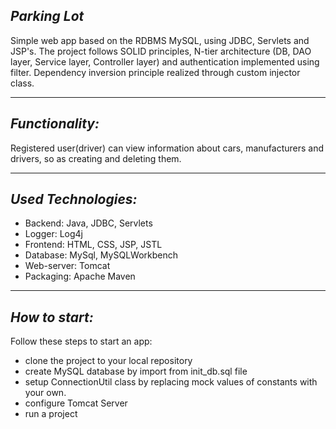 ## **_Parking Lot_**

Simple web app based on the RDBMS MySQL, using JDBC, Servlets and JSP's. The project follows SOLID principles, N-tier architecture (DB, DAO layer, Service layer, Controller layer) and authentication implemented using filter. Dependency inversion principle realized through custom injector class.

---

## _**Functionality:**_

Registered user(driver) can view information about cars, manufacturers and drivers, so as creating and deleting them.

---

## **_Used Technologies:_**

 - Backend: Java, JDBC, Servlets  
 - Logger: Log4j
 - Frontend: HTML, CSS, JSP, JSTL
 - Database: MySql, MySQLWorkbench
 - Web-server: Tomcat
 - Packaging: Apache Maven

---

## **_How to start:_**

Follow these steps to start an app:  
 - clone the project to your local repository
 - create MySQL database by import from init_db.sql file
 - setup ConnectionUtil class by replacing mock values of constants with your own.
 - configure Tomcat Server
 - run a project